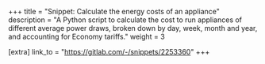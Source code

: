 +++
title = "Snippet: Calculate the energy costs of an appliance"
description = "A Python script to calculate the cost to run appliances of different average power draws, broken down by day, week, month and year, and accounting for Economy tariffs."
weight = 3

[extra]
link_to = "https://gitlab.com/-/snippets/2253360"
+++
